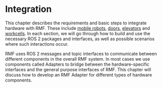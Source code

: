 <!-- # Requirements -->

<!-- robot, door, lift, workcell, etc. integration with RMF

    I have a door door
    I have an elevator / I have a lift arrow_up_down
    I have a workcell robot mechanical_arm
    I have a loose mobile robot and would like to use FreeFleet (F5)
        robot runs ROS 1
        robot runs ROS 2
        robot runs something that I wrote
        robot runs something somebody else wrote and I can't change
    I have some mobile robots with their own fleet manager(s)
        it has a REST API or some other formal API (XMLRPC)
        it has some other communication mechanism (SQL database, etc.) -->

# Integration

This chapter describes the requirements and basic steps to integrate hardware with RMF. These include [mobile robots](#mobile-robots), [doors](#doors), [elevators](#elevators) and [workcells](#workcells).
In each section, we will go through how to build and use the necessary ROS 2 packages and interfaces, as well as possible scenarios where such interactions occur.

RMF uses ROS 2 messages and topic interfaces to communicate between different components in the overall RMF system.
In most cases we use components called Adapters to bridge between the hardware-specific interfaces and the general purpose interfaces of RMF.
This chapter will discuss how to develop an RMF Adapter for different types of hardware components.
